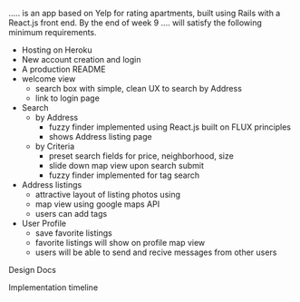 ..... is an app based on Yelp for rating apartments, built using Rails with a React.js
front end.  By the end of week 9 .... will satisfy the following minimum requirements.

  - Hosting on Heroku
  - New account creation and login
  - A production README
  - welcome view
    - search box with simple, clean UX to search by Address
    - link to login page
  - Search
    - by Address
      - fuzzy finder implemented using React.js built on FLUX principles
      - shows Address listing page
    - by Criteria
      - preset search fields for price, neighborhood, size
      - slide down map view upon search submit
      - fuzzy finder implemented for tag search
  - Address listings
    - attractive layout of listing photos using
    - map view using google maps API
    - users can add tags
  - User Profile
    - save favorite listings
    - favorite listings will show on profile map view
    - users will be able to send and recive messages from other users


Design Docs


Implementation timeline
